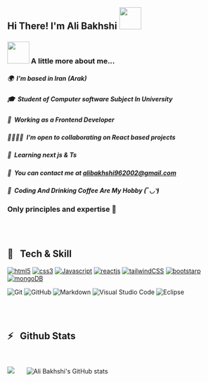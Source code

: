 ## Hi There! I'm Ali Bakhshi <img src="https://media.giphy.com/media/mGcNjsfWAjY5AEZNw6/giphy.gif" width="50">

### <img src="https://media.giphy.com/media/VgCDAzcKvsR6OM0uWg/giphy.gif" width="50"> A little more about me...

##### 🌍  I'm based in Iran (Arak)
##### 🎓  &nbsp;Student of Computer software Subject In University
##### 💼  &nbsp;Working as a Frontend Developer
##### 🫱🏽‍🫲🏼  I'm open to collaborating on React based projects
##### 🧠  Learning next js & Ts
##### 📧  You can contact me at [alibakhshi962002@gmail.com](mailto:alibakhshi962002@gmail.com)
##### 🎵  &nbsp;Coding And Drinking Coffee Are My Hobby (‾◡◝)

### Only principles and expertise 💎

<br />
<br />

## 🔧 &nbsp; Tech & Skill
<p>
  <a href="#" target="_blank" rel="noreferrer"><img src="https://github.com/user-attachments/assets/20ef77d5-354f-418c-b389-795bfb2185cb" alt="html5" /></a>
  <a href="#" target="_blank" rel="noreferrer"><img src="https://github.com/user-attachments/assets/7090ef78-0df7-404e-9222-0b1de1f11ee3" alt="css3" /></a>
  <a href="https://developer.mozilla.org/en-US/docs/Web/JavaScript" target="_blank" rel="noreferrer"><img src="https://github.com/user-attachments/assets/9e9c6606-d1ed-4929-a6ae-f996c77e564e" alt="Javascript" /></a>
  <a href="https://react.dev/" target="_blank" rel="noreferrer"><img src="https://github.com/user-attachments/assets/171f2886-599e-4334-bdcb-c1119ca980ff" alt="reactjs" /></a>
  <a href="https://tailwindcss.com/" target="_blank" rel="noreferrer"><img src="https://github.com/user-attachments/assets/5b25bf2a-5275-40b6-971a-00d56985a522" alt="tailwindCSS" /></a>
  <a href="https://getbootstrap.com/" target="_blank" rel="noreferrer"><img src="https://github.com/user-attachments/assets/5b404ee2-99b5-4ad3-be2a-566ff670c15d" alt="bootstarp" /></a>
  <a href="https://www.mongodb.com/" target="_blank" rel="noreferrer"><img src="https://github.com/user-attachments/assets/2c0d4315-f395-4c56-9ef1-f31187098c7d" alt="mongoDB" /></a>
</p>

  ![Git](https://img.shields.io/badge/-Git-333333?style=flat&logo=git)
  ![GitHub](https://img.shields.io/badge/-GitHub-333333?style=flat&logo=github)
  ![Markdown](https://img.shields.io/badge/-Markdown-333333?style=flat&logo=markdown)
  ![Visual Studio Code](https://img.shields.io/badge/-Visual%20Studio%20Code-333333?style=flat&logo=visual-studio-code&logoColor=007ACC)
  ![Eclipse](https://img.shields.io/badge/-Eclipse-333333?style=flat&logo=eclipse-ide&logoColor=2C2255)


<!--
![icons8-html-5(1)](https://github.com/user-attachments/assets/a6a87e52-8563-447b-ade5-d6cf18585326)
![icons8-css3(1)](https://github.com/user-attachments/assets/3acb89f2-f1a0-44cf-9b43-c8f1f8f73554)
![icons8-tailwind-css(1)](https://github.com/user-attachments/assets/81098f96-5474-496b-a16f-dcdcce6f3225)
![icons8-javascript(1)](https://github.com/user-attachments/assets/11431a3f-adcf-4666-b37c-38427c8dff8c)
![icons8-react-native](https://github.com/user-attachments/assets/5618d80c-e3e2-4968-a37f-06b0d8c85eeb)
![icons8-mongo-db-64](https://github.com/user-attachments/assets/2db190f4-2c05-4b38-8b40-9e19145cddfb)
![icons8-bootstrap(1)](https://github.com/user-attachments/assets/3382b3e1-eb71-45c2-ae8d-385137166e9c)
-->

<br />
<br />

## ⚡️ &nbsp; Github Stats
<br />

  <img src="https://github-readme-stats.vercel.app/api/top-langs/?username=theotherali" /> &nbsp; &nbsp; &nbsp;
  ![Ali Bakhshi's GitHub stats](https://github-readme-stats.vercel.app/api?username=theotherali&show_icons=true&theme=dark#gh-dark-mode-only)
<br />
<br />
<br />
<!--
## Social

<p align="left">
    <a href="" target="_blank" rel="noreferrer"><img src="https://github.com/user-attachments/assets/b6accffc-1f50-4a93-ba98-474752a386dc" width="32" height="32" alt="instagram"/></a>
    <a href="" target="_blank" rel="noreferrer"><img src="https://github.com/user-attachments/assets/26582817-aa1b-4675-84f0-e0b73f6db963" width="32" height="32" alt="telegram"/></a>
    <a href="" target="_blank" rel="noreferrer"><img src="https://github.com/user-attachments/assets/334882bf-92cc-4c55-830e-6efc6c05a0bd" width="32" height="32" alt="linkedin"/></a>
</p>

---

<p align="center">
  <a href="https://sabzlearn.ir/">
    <img src="https://img.shields.io/badge/Website-www.Sabzlearn.ir-blue?style=flat&logo=google-chrome" />
  </a>
  <a href="https://instagram.com/rad_front/">
    <img src="https://img.shields.io/badge/Instagram-@Rad_Front-red?style=flat&logo=instagram" />
  </a>
  <a href="https://t.me/aminkhoy78/">
    <img src="https://img.shields.io/badge/Telegram-@AminKhoy78-blue?style=flat&logo=telegram" />
  </a>
</p>
-->

